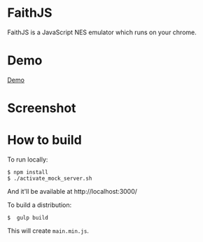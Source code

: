 # FaithJS
FaithJS is a JavaScript NES emulator which runs on your chrome.

# Demo
[Demo](http://sairoutine.github.io/faithjs/public/)

# Screenshot


# How to build
To run locally:
```
$ npm install
$ ./activate_mock_server.sh

```
And it'll be available at http://localhost:3000/

To build a distribution:
```
$  gulp build
```
This will create `main.min.js`.

